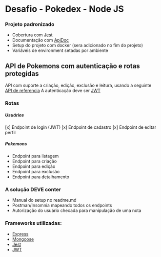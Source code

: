 # Desafio - Pokedex - Node JS

### Projeto padronizado

- Cobertura com [Jest](https://jestjs.io/)
- Documentação com [ApiDoc](https://apidocjs.com/)
- Setup do projeto com docker (sera adicionado no fim do projeto)
- Variáveis de environment setadas por ambiente

## API de Pokemons com autenticação e rotas protegidas

API com suporte a criação, edição, exclusão e leitura, usando a seguinte
[API de referencia](https://pokeapi.co/)
A autenticação deve ser [JWT](https://jwt.io/)

### Rotas

##### Usuários

[x] Endpoint de login (JWT)
[x] Endpoint de cadastro
[x] Endpoint de editar perfil

##### Pokemons

- Endpoint para listagem
- Endpoint para criação
- Endpoint para edição
- Endpoint para exclusão
- Endpoint para detalhamento

### A solução DEVE conter

- Manual do setup no readme.md
- Postman/Insomnia mapeando todos os endpoints
- Autorização do usuário checada para manipulação de uma nota

### Frameworks utilizadas:

- [Express](https://expressjs.com/)
- [Mongoose](https://mongoosejs.com/)
- [Jest](https://jestjs.io/)
- [JWT](https://jwt.io/)